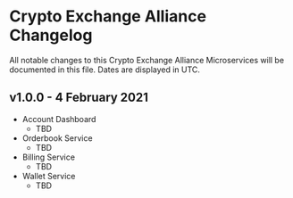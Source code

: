 # Crypto Exchange Alliance Changelog

All notable changes to this Crypto Exchange Alliance Microservices will be documented in this file. Dates are displayed in UTC.

## v1.0.0 - 4 February 2021

- Account Dashboard
  - TBD
- Orderbook Service
  - TBD
- Billing Service 
  - TBD
- Wallet Service
  - TBD
